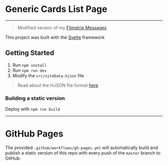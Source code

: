 # Generic Cards List Page
---

> Modified version of my [Filmstrip Messages](https://github.com/featherbear/filmstrip-messages)

This project was built with the [Svelte](https://svelte.dev/) framework

## Getting Started

1. Run `npm install`
2. Run `npm run dev`
3. Modify the `src/siteData.hjson` file

> Read about the HJSON file format [here](https://hjson.github.io/)

### Building a static version

Deploy with `npm run build`

---

# GitHub Pages

The provided `.github/workflows/gh-pages.yml` will automatically build and publish a static version of this repo with every push of the `master` branch to GitHub.

